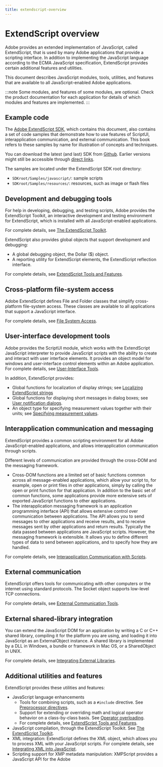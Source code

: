 ```yaml
---
title: extendscript-overview
---
```

# ExtendScript overview

Adobe provides an extended implementation of JavaScript, called ExtendScript, that is used by many Adobe applications that provide a scripting interface. In addition to implementing the JavaScript language according to the ECMA JavaScript specification, ExtendScript provides certain additional features and utilities.

This document describes JavaScript modules, tools, utilities, and features that are available to all JavaScript-enabled Adobe applications.

:::note
Some modules, and features of some modules, are optional. Check the product documentation for each application for details of which modules and features are implemented.
:::


## Example code

The [Adobe ExtendScript SDK](https://github.com/Adobe-CEP/CEP-Resources/tree/master/ExtendScript-Toolkit), which contains this document, also contains a set of code samples that demonstrate how to use features of ScriptUI, interapplication communication, and external communication. This book refers to these samples by name for illustration of concepts and techniques.

You can download the latest (and last) SDK from [Github](https://github.com/Adobe-CEP/CEP-Resources/tree/master/ExtendScript-Toolkit). Earlier versions might still be accessible through [direct links](https://github.com/aenhancers/javascript-tools-guide/issues/2#issuecomment-1019312237).

The samples are located under the ExtendScript SDK root directory:

- `SDKroot/Samples/javascript/`: sample scripts
- `SDKroot/Samples/resources/`: resources, such as image or flash files

## Development and debugging tools

For help in developing, debugging, and testing scripts, Adobe provides the ExtendScript Toolkit, an interactive development and testing environment for ExtendScript, which is installed with all JavaScript-enabled applications.

For complete details, see [The ExtendScript Toolkit](../extendscript-toolkit/index.md#the-extendscript-toolkit).

ExtendScript also provides global objects that support development and debugging:

- A global debugging object, the Dollar ($) object.
- A reporting utility for ExtendScript elements, the ExtendScript reflection interface.

For complete details, see [ExtendScript Tools and Features](../extendscript-tools-features/index.md#extendscript-tools-and-features).

## Cross-platform file-system access

Adobe ExtendScript defines File and Folder classes that simplify cross-platform file-system access. These classes are available to all applications that support a JavaScript interface.

For complete details, see [File System Access](../file-system-access/index.md#file-system-access).

## User-interface development tools

Adobe provides the ScriptUI module, which works with the ExtendScript JavaScript interpreter to provide JavaScript scripts with the ability to create and interact with user interface elements. It provides an object model for windows and user-interface control elements within an Adobe application. For complete details, see [User-Interface Tools](../user-interface-tools/index.md#user-interface-tools).

In addition, ExtendScript provides:

- Global functions for localization of display strings; see [Localizing ExtendScript strings](../../extendscript-tools-features/localizing-extendscript-strings)
- Global functions for displaying short messages in dialog boxes; see [User notification dialogs](../../extendscript-tools-features/user-notification-dialogs).
- An object type for specifying measurement values together with their units; see [Specifying measurement values](../../extendscript-tools-features/specifying-measurement-values).

## Interapplication communication and messaging

ExtendScript provides a common scripting environment for all Adobe JavaScript-enabled applications, and allows interapplication communication through scripts.

Different levels of communication are provided through the cross-DOM and the messaging framework.

- Cross-DOM functions are a limited set of basic functions common across all message-enabled applications, which allow your script to, for example, open or print files in other applications, simply by calling the open or print function for that application. In addition to the basic set of common functions, some applications provide more extensive sets of exported JavaScript functions to other applications.
- The interapplication messaging framework is an application programming interface (API) that allows extensive control over communication between applications. The API allows you to send messages to other applications and receive results, and to receive messages sent by other applications and return results. Typically the data passed between applications are JavaScript scripts. However, the messaging framework is extensible. It allows you to define different types of data to send between applications, and to specify how they are handled.

For complete details, see [Interapplication Communication with Scripts](../interapplication-communication/index.md#interapplication-communication-with-scripts).

## External communication

ExtendScript offers tools for communicating with other computers or the internet using standard protocols. The Socket object supports low-level TCP connections.

For complete details, see [External Communication Tools](../external-communication/index.md#external-communication-tools).

## External shared-library integration

You can extend the JavaScript DOM for an application by writing a C or C++ shared library, compiling it for the platform you are using, and loading it into JavaScript as an ExternalObject instance. A shared library is implemented by a DLL in Windows, a bundle or framework in Mac OS, or a SharedObject in UNIX.

For complete details, see [Integrating External Libraries](../integrating-external-libraries/index.md#integrating-external-libraries).

## Additional utilities and features

ExtendScript provides these utilities and features:

- JavaScript language enhancements
    - Tools for combining scripts, such as a `#include` directive. See [Preprocessor directives](../../extendscript-tools-features/preprocessor-directives).
    - Support for extending or overriding math and logical operator behavior on a class-by-class basis. See [Operator overloading](../../extendscript-tools-features/operator-overloading).
    - For complete details, see [ExtendScript Tools and Features](../extendscript-tools-features/index.md#extendscript-tools-and-features).
- JavaScript compilation, through the ExtendScript Toolkit. See [The ExtendScript Toolkit](../extendscript-toolkit/index.md#the-extendscript-toolkit).
- XML integration: ExtendScript defines the XML object, which allows you to process XML with your JavaScript scripts. For complete details, see [Integrating XML into JavaScript](../integrating-xml/index.md#integrating-xml-into-javascript).
- Scripting support for XMP metadata manipulation: XMPScript provides a JavaScript API for the Adobe
